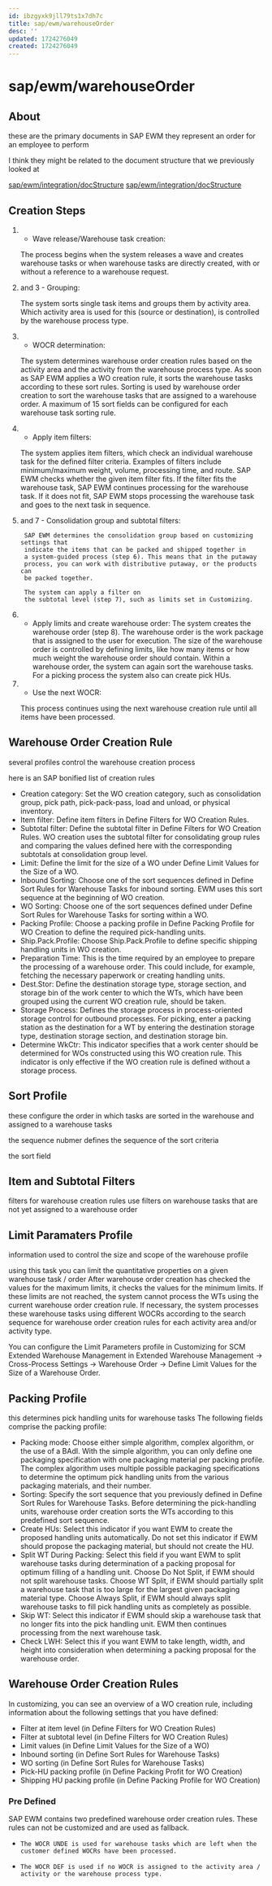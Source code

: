 ```yaml
---
id: ibzgyxk9jll79ts1x7dh7c
title: sap/ewm/warehouseOrder
desc: ''
updated: 1724276049
created: 1724276049
---
```

# sap/ewm/warehouseOrder

## About

these are the primary documents in SAP EWM
they represent an order for an employee to perform

I think they might be related to the document structure that we previously looked at

[sap/ewm/integration/docStructure](integration/docStructure.md)
[sap/ewm/integration/docStructure](integration/docStructure)

## Creation Steps

1. - Wave release/Warehouse task creation:

    The process begins when the system releases a wave and creates warehouse tasks or when warehouse tasks are directly created, with or without a reference to a warehouse request.

2. and 3 - Grouping:

    The system sorts single task items and groups them by activity area. Which activity area is used for this (source or destination), is controlled by the warehouse process type.

4. - WOCR determination:

    The system determines warehouse order creation rules based on the activity
    area and the activity from the warehouse process type. As soon
    as SAP EWM applies a WO creation rule, it sorts the
    warehouse tasks according to these sort rules. Sorting is used by
    warehouse order creation to sort the warehouse tasks that are assigned
    to a warehouse order. A maximum of 15 sort fields can
    be configured for each warehouse task sorting rule.

5. - Apply item filters:

    The system applies item filters, which check an individual warehouse
    task for the defined filter criteria. Examples of filters include minimum/maximum
    weight, volume, processing time, and route. SAP EWM checks whether the
    given item filter fits. If the filter fits the warehouse task,
    SAP EWM continues processing for the warehouse task. If it does
    not fit, SAP EWM stops processing the warehouse task and goes
    to the next task in sequence.

6. and 7 - Consolidation group and subtotal filters:

        SAP EWM determines the consolidation group based on customizing settings that
        indicate the items that can be packed and shipped together in
        a system-guided process (step 6). This means that in the putaway
        process, you can work with distributive putaway, or the products can
        be packed together.

        The system can apply a filter on
        the subtotal level (step 7), such as limits set in Customizing.

8. - Apply limits and create warehouse order:
    The system creates the warehouse order (step 8). The warehouse order
    is the work package that is assigned to the user for
    execution. The size of the warehouse order is controlled by defining
    limits, like how many items or how much weight the warehouse
    order should contain. Within a warehouse order, the system can again
    sort the warehouse tasks. For a picking process the system also
    can create pick HUs.

9. - Use the next WOCR:

    This process continues using the next warehouse creation rule until all items
    have been processed.


## Warehouse Order Creation Rule

several profiles control the warehouse creation process

here is an SAP bonified list of creation rules

- Creation category: Set the WO creation category, such as consolidation
    group, pick path, pick-pack-pass, load and unload, or physical inventory.
- Item filter: Define item filters in Define Filters for WO Creation Rules.
- Subtotal filter: Define the subtotal filter in Define Filters
    for WO Creation Rules. WO creation uses the subtotal filter for
    consolidating group rules and comparing the values defined here with the
    corresponding subtotals at consolidation group level.
- Limit: Define the limit
    for the size of a WO under Define Limit Values for
    the Size of a WO.
- Inbound Sorting: Choose one of
    the sort sequences defined in Define Sort Rules for Warehouse Tasks
    for inbound sorting. EWM uses this sort sequence at the beginning
    of WO creation.
- WO Sorting: 
    Choose one of the sort
    sequences defined under Define Sort Rules for Warehouse Tasks for sorting
    within a WO.
- Packing Profile: Choose a packing profile in
    Define Packing Profile for WO Creation to define the required pick-handling
    units.
- Ship.Pack.Profile: Choose Ship.Pack.Profile to define specific shipping handling units
    in WO creation.
- Preparation Time: This is the time required
    by an employee to prepare the processing of a warehouse order.
    This could include, for example, fetching the necessary paperwork or creating
    handling units.
- Dest.Stor: Define the destination storage type, storage section,
    and storage bin of the work center to which the WTs,
    which have been grouped using the current WO creation rule, should
    be taken.
- Storage Process: Defines the storage process in process-oriented
    storage control for outbound processes. For picking, enter a packing station
    as the destination for a WT by entering the destination storage
    type, destination storage section, and destination storage bin.
- Determine WkCtr:
    This indicator specifies that a work center should be determined for
    WOs constructed using this WO creation rule. This indicator is only
    effective if the WO creation rule is defined without a storage
    process.

## Sort Profile

these configure the order in which tasks are sorted in the warehouse and assigned to
a warehouse tasks

the sequence nubmer defines the sequence of the sort criteria

the sort field

## Item and Subtotal Filters

filters for warehouse creation rules use filters on warehouse tasks that are not yet 
assigned to a warehouse order

## Limit Paramaters Profile

information used to control the size and scope of the warehouse profile

using this task you can limit the quantitative properties on a given warehouse task / order
After warehouse order creation has checked the values for the
maximum limits, it checks the values for the minimum limits. If
these limits are not reached, the system cannot process the WTs
using the current warehouse order creation rule. If necessary, the system
processes these warehouse tasks using different WOCRs according to the search
sequence for warehouse order creation rules for each activity area and/or
activity type.

You can configure the Limit Parameters profile in
Customizing for SCM Extended Warehouse Management in Extended Warehouse Management → Cross-Process
Settings → Warehouse Order → Define Limit Values for the Size
of a Warehouse Order.

## Packing Profile

this determines pick handling units for warehouse tasks
The following fields comprise the packing profile:

- Packing mode:
    Choose either simple algorithm, complex algorithm, or the use of a BAdI.
    With the simple algorithm, you can only define one packaging specification
    with one packaging material per packing profile. The complex algorithm uses
    multiple possible packaging specifications to determine the optimum pick handling units
    from the various packaging materials, and their number.
- Sorting:
    Specify the sort sequence that you previously defined in Define Sort
    Rules for Warehouse Tasks. Before determining the pick-handling units, warehouse order
    creation sorts the WTs according to this predefined sort sequence.
- Create HUs:
    Select this indicator if you want EWM to create the proposed
    handling units automatically. Do not set this indicator if EWM should
    propose the packaging material, but should not create the HU.
- Split WT During Packing:
    Select this field if you want EWM to
    split warehouse tasks during determination of a packing proposal for optimum
    filling of a handling unit. Choose Do Not Split, if EWM
    should not split warehouse tasks. Choose WT Split, if EWM should
    partially split a warehouse task that is too large for the
    largest given packaging material type. Choose Always Split, if EWM should
    always split warehouse tasks to fill pick handling units as completely
    as possible.
- Skip WT:
    Select this indicator if EWM should
    skip a warehouse task that no longer fits into the pick
    handling unit. EWM then continues processing from the next warehouse task.
- Check LWH:
    Select this if you want EWM to
    take length, width, and height into consideration when determining a packing
    proposal for the warehouse order.

## Warehouse Order Creation Rules

In customizing, you can see an overview of a WO creation
rule, including information about the following settings that you have defined:

- Filter at item level (in Define Filters for WO Creation Rules)
- Filter at subtotal level (in Define Filters for WO Creation Rules)
- Limit values (in Define Limit Values for the Size of a WO)
- Inbound sorting (in Define Sort Rules for Warehouse Tasks)
- WO sorting (in Define Sort Rules for Warehouse Tasks)
- Pick-HU packing profile (in Define Packing Profit for WO Creation)
- Shipping HU packing profile (in Define Packing Profile for WO Creation)

### Pre Defined

SAP EWM contains two predefined warehouse order creation rules. These rules can not be customized and are used as fallback.

-     The WOCR UNDE is used for warehouse tasks which are left when the customer defined WOCRs have been processed.
-     The WOCR DEF is used if no WOCR is assigned to the activity area / activity or the warehouse process type.


